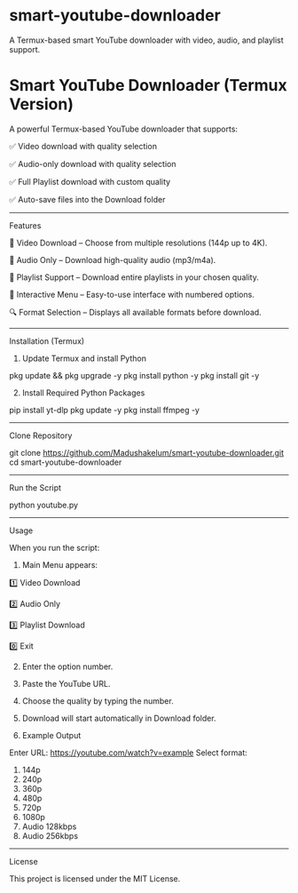 # smart-youtube-downloader
A Termux-based smart YouTube downloader with video, audio, and playlist support.

# Smart YouTube Downloader (Termux Version)

A powerful Termux-based YouTube downloader that supports:

✅ Video download with quality selection

✅ Audio-only download with quality selection

✅ Full Playlist download with custom quality

✅ Auto-save files into the Download folder



---

Features

🎥 Video Download – Choose from multiple resolutions (144p up to 4K).

🎵 Audio Only – Download high-quality audio (mp3/m4a).

📂 Playlist Support – Download entire playlists in your chosen quality.

🧾 Interactive Menu – Easy-to-use interface with numbered options.

🔍 Format Selection – Displays all available formats before download.

---

Installation (Termux)

1. Update Termux and install Python

pkg update && pkg upgrade -y
pkg install python -y
pkg install git -y

2. Install Required Python Packages

pip install yt-dlp
pkg update -y
pkg install ffmpeg -y

---

Clone Repository

git clone https://github.com/Madushakelum/smart-youtube-downloader.git
cd smart-youtube-downloader

---

Run the Script

python youtube.py


---

Usage

When you run the script:

1. Main Menu appears:

1️⃣ Video Download

2️⃣ Audio Only

3️⃣ Playlist Download

0️⃣ Exit



2. Enter the option number.


3. Paste the YouTube URL.


4. Choose the quality by typing the number.


5. Download will start automatically in Download folder.

6. Example Output

Enter URL: https://youtube.com/watch?v=example
Select format:
1. 144p
2. 240p
3. 360p
4. 480p
5. 720p
6. 1080p
7. Audio 128kbps
8. Audio 256kbps


---

License

This project is licensed under the MIT License.
